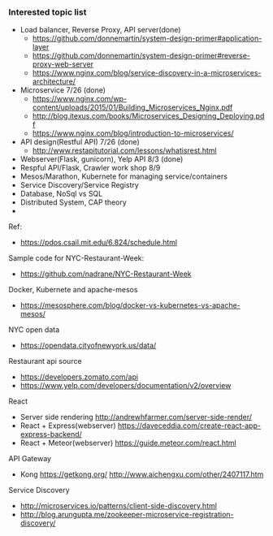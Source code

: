 ### Interested topic list

* Load balancer, Reverse Proxy, API server(done)
   * https://github.com/donnemartin/system-design-primer#application-layer
   * https://github.com/donnemartin/system-design-primer#reverse-proxy-web-server
   * https://www.nginx.com/blog/service-discovery-in-a-microservices-architecture/
* Microservice 7/26 (done)
   * https://www.nginx.com/wp-content/uploads/2015/01/Building_Microservices_Nginx.pdf
   * http://blog.itexus.com/books/Microservices_Designing_Deploying.pdf
   * https://www.nginx.com/blog/introduction-to-microservices/
* API design(Restful API) 7/26 (done)
   * http://www.restapitutorial.com/lessons/whatisrest.html
* Webserver(Flask, gunicorn), Yelp API 8/3 (done)
* Respful API/Flask, Crawler work shop 8/9
* Mesos/Marathon, Kubernete for managing service/containers
* Service Discovery/Service Registry
* Database, NoSql vs SQL
* Distributed System, CAP theory
* 

Ref: 
* https://pdos.csail.mit.edu/6.824/schedule.html

Sample code for NYC-Restaurant-Week:
* https://github.com/nadrane/NYC-Restaurant-Week

Docker, Kubernete and apache-mesos
* https://mesosphere.com/blog/docker-vs-kubernetes-vs-apache-mesos/


NYC open data
* https://opendata.cityofnewyork.us/data/

Restaurant api source
* https://developers.zomato.com/api
* https://www.yelp.com/developers/documentation/v2/overview

React 
* Server side rendering http://andrewhfarmer.com/server-side-render/
* React + Express(webserver) https://daveceddia.com/create-react-app-express-backend/
* React + Meteor(webserver) https://guide.meteor.com/react.html

API Gateway
* Kong https://getkong.org/ http://www.aichengxu.com/other/2407117.htm

Service Discovery
* http://microservices.io/patterns/client-side-discovery.html
* http://blog.arungupta.me/zookeeper-microservice-registration-discovery/
